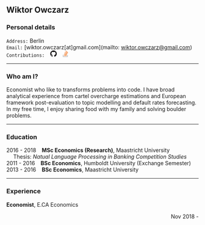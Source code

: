## Wiktor Owczarz

### Personal details

`Address:` Berlin  
`Email:` [wiktor.owczarz[at]gmail.com](mailto: wiktor.owczarz@gmail.com)  
`Contributions:` &ensp; [<img src="./images/GitHub-Mark-32px.png" height="17">](https://github.com/ln-P) &ensp; [<img src="./images/so-image.png" height="17">](https://stackoverflow.com/users/5856119/an-economist?tab=profile)  


___

### Who am I?

Economist who like to transforms problems into code. I have broad analytical experience from cartel overcharge estimations and European framework post-evaluation to topic modelling and default rates forecasting. In my free time, I enjoy sharing food with my family and solving boulder problems.

___

### Education  

2016 - 2018 &ensp; **MSc Economics (Research)**, Maastricht University  
 &emsp;  Thesis: *Natual Language Processing in Banking Competition Studies*  
2011 - 2016 &ensp; **BSc Economics**, Humboldt University (Exchange Semester)  
2013 - 2016 &ensp; **BSc Economics**, Maastricht University  

___

### Experience 

**Economist**, E.CA Economics <div style="text-align: right"> Nov 2018 - </div>

